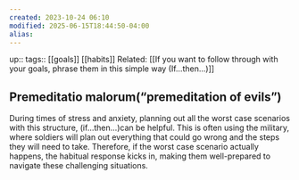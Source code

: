 ```yaml
---
created: 2023-10-24 06:10
modified: 2025-06-15T18:44:50-04:00
alias: 
---
```

up::
tags:: [[goals]] [[habits]]
Related: [[If you want to follow through with your goals, phrase them in this simple way (If…then...)]]
## Premeditatio malorum(“premeditation of evils”)

During times of stress and anxiety, planning out all the worst case scenarios with this structure, (if…then…)can be helpful.
This is often using the military, where soldiers will plan out everything that could go wrong and the steps they will need to take. Therefore, if the worst case scenario actually happens, the habitual response kicks in, making them well-prepared to navigate these challenging situations.
